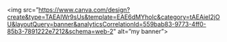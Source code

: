 

<img src=”https://www.canva.com/design?create&type=TAEAIWr9sUs&template=EAE6dMYhoIc&category=tAEAieI2jOU&layoutQuery=banner&analyticsCorrelationId=559bab83-9773-4ff0-85b3-7891222e7212&schema=web-2" alt=”my banner”>


